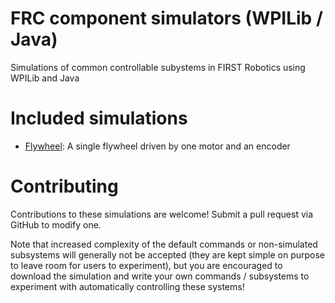 # FRC component simulators (WPILib / Java)
Simulations of common controllable subystems in FIRST Robotics using WPILib and Java

# Included simulations

* [Flywheel](flywheel-drive/): A single flywheel driven by one motor and an encoder

# Contributing

Contributions to these simulations are welcome! Submit a pull request via GitHub to modify one.

Note that increased complexity of the default commands or non-simulated subsystems will generally not be accepted 
(they are kept simple on purpose to leave room for users to experiment), but you are encouraged to download the simulation
and write your own commands / subsystems to experiment with automatically controlling these systems!
